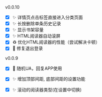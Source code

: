 v0.0.10
- [x] ✨ 详情页点击标签直接进入分类页面
- [x] ✨ 长按删除单条历史记录
- [x] ✨ 显示书架容量
- [x] ✨ HTML阅读器自动滚屏
- [x] ♻️ 优化HTML阅读器的性能（尝试解决卡顿）
- [x] 🐛 修复退出登录

v0.0.9

- [x] 🐛 随机UA，回复APP使用
- [x] ✨ 增加顶部间距, 底部间距的设置功能
- [x] ✨ 滚动的阅读器类型(在设置中切换)

